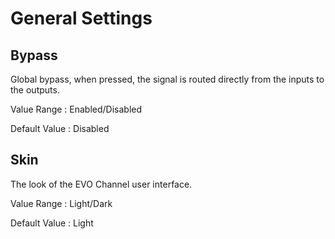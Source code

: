 # General Settings

## Bypass

Global bypass, when pressed, the signal is routed directly from the inputs to the outputs.


Value Range : Enabled/Disabled

Default Value : Disabled


## Skin

The look of the EVO Channel user interface.


Value Range : Light/Dark

Default Value : Light
